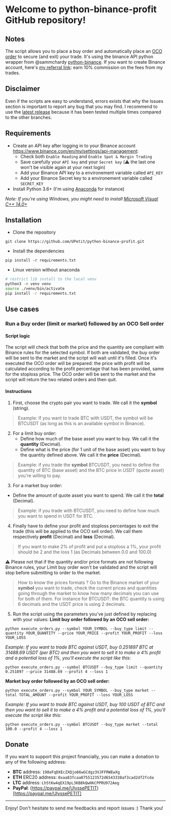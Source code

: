 # Welcome to python-binance-profit GitHub repository!
## Notes
The script allows you to place a buy order and automatically place an [OCO order](https://www.investopedia.com/terms/o/oco.asp) to secure (and exit) your trade.
It's using the binance API python wrapper from @sammchardy [python-binance](https://github.com/sammchardy/python-binance).
If you want to create Binance account, here's [my referral link](https://www.binance.com/en/register?ref=UYUPUS6W): earn 10% commission on the fees from my trades.
## Disclaimer
Even if the scripts are easy to understand, errors exists that why the Issues section is important to report any bug that you may find. I recommend to use the [latest release](https://github.com/UPetit/python-binance-profit/releases/latest) because it has been tested multiple times compared to the other branches.
## Requirements
- Create an API key after logging in to your Binance account https://www.binance.com/en/my/settings/api-management:
  - Check both `Enable Reading` and `Enable Spot & Margin Trading`
  - Save carefully your `API key` and your `Secret key` (⚠️ the last one won't be visible again at your next login)
  - Add your Binance API key to a environement variable called `API_KEY`
  - Add your Binance Secret key to a environement variable called `SECRET_KEY`
- Install Python 3.6+ (I'm using [Anaconda](https://www.anaconda.com/) for instance)

_Note: If you're using Windows, you might need to install [Microsoft Visual C++ 14.0+](https://visualstudio.microsoft.com/visual-cpp-build-tools/)_
## Installation
- Clone the repository
```
git clone https://github.com/UPetit/python-binance-profit.git
```
- Install the dependencies
```
pip install -r requirements.txt
```

- Linux version without anaconda
```bash
# restrict lib install to the local venv
python3 -m venv venv
source ./venv/bin/activate
pip install -r requirements.txt
```
## Use cases
### Run a Buy order (limit or market) followed by an OCO Sell order
#### Script logic
The script will check that both the price and the quantity are compliant with Binance rules for the selected symbol.
If both are validated, the buy order will be sent to the market and the script will wait until it's filled.
Once it's executed the OCO order will be prepared: the price with profit will be calculated according to the profit percentage that has been provided, same for the stoploss price.
The OCO order will be sent to the market and the script will return the two related orders and then quit.
#### Instructions
1. First, choose the crypto pair you want to trade. We call it the **symbol** (string).
> Example: If you want to trade BTC with USDT, the symbol will be BTCUSDT (as long as this is an available symbol in Binance).
2. For a limit buy order:
   - Define how much of the base asset you want to buy. We call it the **quantity** (Decimal).
   - Define what is the price (for 1 unit of the base asset) you want to buy the quantity defined above. We call it the **price** (Decimal).
> Example: if you trade the **symbol** BTCUSDT, you need to define the quantity of BTC (base asset) and the BTC price in USDT (quote asset) you're willing to pay.
3. For a market buy order:
  - Define the amount of quote asset you want to spend. We call it the **total** (Decimal).
> Example: if you trade with BTCUSDT, you need to define how much you want to spend in USDT for BTC.
4. Finally have to define your profit and stoploss percentages to exit the trade (this will be applied to the OCO sell order).
We call them respectively **profit** (Decimal) and **loss** (Decimal).
> If you want to make 2% of profit and put a stoploss a 1%, your profit should be 2 and the loss 1 (as Decimals between 0.0 and 100.0)

⚠️ Please not that if the quantity and/or price formats are not following Binance rules, your Limit buy order won't be validated and the script will stop before submitting to order to the market.
> How to know the prices formats ? Go to the Binance market of your **symbol** you want to trade, check the current prices and quantities going through the market to know how many decimals you can use for both of them. For instance for BTCUSDT: the BTC quantity is using 6 decimals and the USDT price is using 2 decimals.

5. Run the script using the parameters you've just defined by replacing with your values:
**Limit buy order followed by an OCO sell order:**
```
python execute_orders.py --symbol YOUR_SYMBOL --buy_type limit --quantity YOUR_QUANTITY --price YOUR_PRICE --profit YOUR_PROFIT --loss YOUR_LOSS
```
*Example: If you want to trade BTC against USDT, buy 0.251897 BTC at 31488.69 USDT (per BTC) and then you want to sell it to make a 4% profit and a potential loss of 1%, you'll execute the script like this:*
```
python execute_orders.py --symbol BTCUSDT --buy_type limit --quantity 0.251897 --price 31488.69 --profit 4 --loss 1
```
**Market buy order followed by an OCO sell order:**
```
python execute_orders.py --symbol YOUR_SYMBOL --buy_type market --total TOTAL_AMOUNT --profit YOUR_PROFIT --loss YOUR_LOSS 
```
*Example: If you want to trade BTC against USDT, buy 100 USDT of BTC and then you want to sell it to make a 4% profit and a potential loss of 1%, you'll execute the script like this:*
```
python execute_orders.py --symbol BTCUSDT --buy_type market --total 100.0 --profit 4 --loss 1 
```
## Donate
If you want to support this project financially, you can make a donation to any of the following address:
- **BTC** address: `198eFqDXEcZXQjo66wGCdgz3VJFFRWEwXg`
- **ETH** ERC20 address: `0xaa83fcaa0755123572d6543338af3cad2df2fcda`
- **LTC** address: `Lh5tKw4qEX19pL3KB8kQwHkCPPRU972Aeg`
- **PayPal**: (https://paypal.me/UlyssePETIT)[https://paypal.me/UlyssePETIT]
---
Enjoy!
Don't hesitate to send me feedbacks and report issues :) Thank you!
